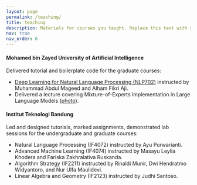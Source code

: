 ```yaml
---
layout: page
permalink: /teaching/
title: teaching
description: Materials for courses you taught. Replace this text with your description.
nav: true
nav_order: 6
---
```


#### Mohamed bin Zayed University of Artificial Intelligence
Delivered tutorial and boilerplate code for the graduate courses:
  - [Deep Learning for Natural Language Processing (NLP702)](https://github.com/dltraining/NLP702-2024/tree/main) instructed by Muhammad Abdul Mageed and Alham Fikri Aji.
  - Delivered a lecture covering Mixture-of-Experts implementation in Large Language Models ([photo](https://drive.google.com/file/d/1Tsaur1nNoTmw3Yvt0UkbdlX9yfn8867j/view?usp=sharing)).

#### Institut Teknologi Bandung
Led and designed tutorials, marked assignments, demonstrated lab sessions for the undergraduate and graduate courses:
  - Natural Language Processing (IF4072) instructed by Ayu Purwarianti.
  - Advanced Machine Learning (IF4074) instructed by Masayu Leylia Khodera and Fariska Zakhralativa Ruskanda.
  - Algorithm Strategy (IF2211) instructed by Rinaldi Munir, Dwi Hendratmo Widyantoro, and Nur Ulfa Maulidevi.
  - Linear Algebra and Geometry (IF2123) instructed by Judhi Santoso.
